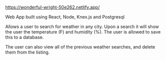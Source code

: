 https://wonderful-wright-50e262.netlify.app/

Web App built using React, Node, Knex.js and Postgresql

Allows a user to search for weather in any city. Upon a search it will show the user the temperature (F) and humidity (%). The user is allowed to save this to a database.

The user can also view all of the previous weather searches, and delete them from the listing.
